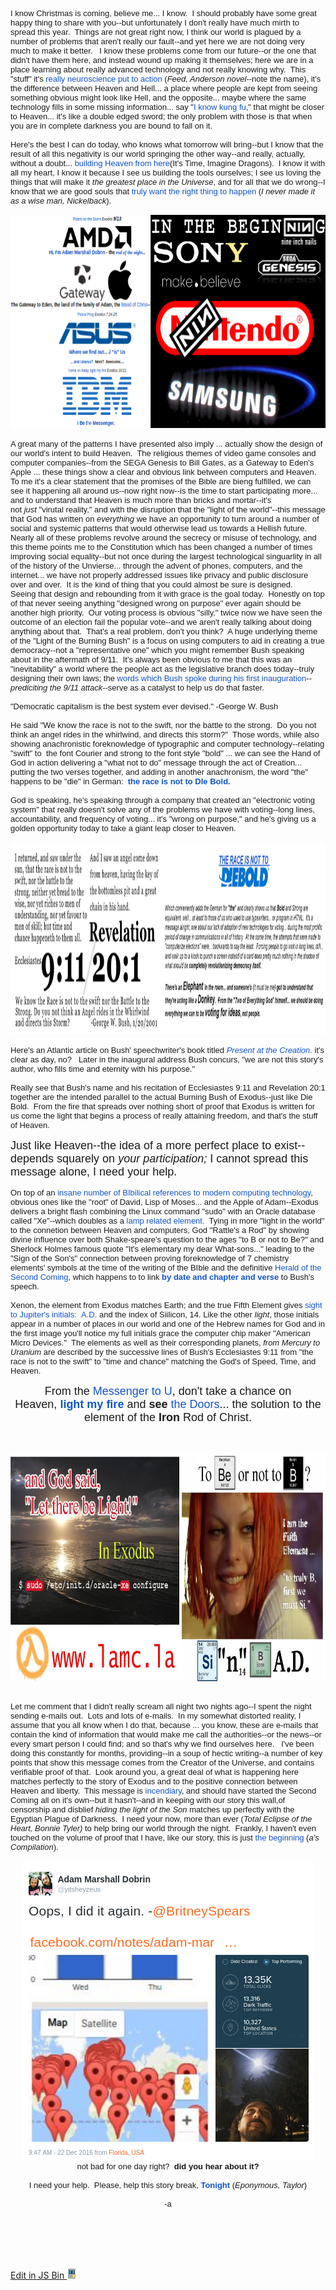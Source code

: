 
<!-- saved from url=(0034)http://output.jsbin.com/qufovezewi -->
<html><head><meta http-equiv="Content-Type" content="text/html; charset=utf-8" /><meta name="description" content="[add your bin description]" />
</head><body><div class="m_-7867769932078511783gmail-HOEnZb" style="font-family: arial, sans-serif; font-size: small;"><div class="m_-7867769932078511783gmail-h5"><div dir="ltr"><div class="gmail_quote"><div dir="ltr"><div dir="ltr"><div class="gmail_quote"><div dir="ltr"><div class="gmail_quote"><div dir="ltr"><div><br class="Apple-interchange-newline" />I know Christmas is coming, believe me... I know.&nbsp; I should probably have some great happy thing to share with you--but unfortunately I don't really have much mirth to spread this year.&nbsp; Things are not great right now, I think our world is plagued by a number of problems that aren't really our fault--and yet here we are not doing very much to make it better. &nbsp; I know these problems come from our future--or the one that didn't have them here, and instead wound up making it themselves; here we are in a place learning about really advanced technology and not really knowing why.&nbsp; This "stuff" it's&nbsp;<a data-saferedirecturl="https://www.google.com/url?hl=en&amp;q=http://bit.ly/2hNpmls&amp;source=gmail&amp;ust=1482547356961000&amp;usg=AFQjCNEZQrvD6XOtb2hnz_g_gd1gTsqfcA" href="https://www.google.com/url?sa=t&amp;rct=j&amp;q=&amp;esrc=s&amp;source=web&amp;cd=1&amp;cad=rja&amp;uact=8&amp;ved=0ahUKEwjBiIayzIjRAhUU0GMKHdTICuEQFggcMAA&amp;url=https://en.wikipedia.org/wiki/Feed_(Anderson_novel)&amp;usg=AFQjCNHxICgBKgs9r2eBYO7ha2j9eWzsbA&amp;sig2=9b5lLPdlUsxj5KVx7gdcBw&amp;C73B2D522DFD66B5&amp;28DA7BCC36AF0D5A" target="_blank" style="color: rgb(17, 85, 204); text-decoration: none;">really neuroscience put to action</a>&nbsp;(<i>Feed, Anderson novel</i>--note the name), it's the difference between Heaven and Hell... a place where people are kept from seeing something obvious might look like Hell, and the opposite... maybe where the same technology fills in some missing information... say "<a data-saferedirecturl="https://www.google.com/url?hl=en&amp;q=http://bit.ly/2hNppgR&amp;source=gmail&amp;ust=1482547356961000&amp;usg=AFQjCNGSiRhO6WQnB5LIrS_2n_tkxB0_AA" href="https://www.youtube.com/watch?v=u4aUwbFH4rY&amp;876A3522DFE4728F&amp;B0C64E63BFAB627C" target="_blank" style="color: rgb(17, 85, 204); text-decoration: none;">I know kung fu</a>," that might be closer to Heaven... it's like a double edged sword; the only problem with those is that when you are in complete darkness you are bound to fall on it.<br /></div><div><br /></div><div><div>Here's the best I can do today, who knows what tomorrow will bring--but I know that the result of all this negativity is our world springing the other way--and really, actually, without a doubt...&nbsp;<a data-saferedirecturl="https://www.google.com/url?hl=en&amp;q=http://bit.ly/2hNdTSJ&amp;source=gmail&amp;ust=1482547356962000&amp;usg=AFQjCNGnboLkKkySO_IWzcQid93IREO_2A" href="https://www.youtube.com/watch?v=25j0RIdXoL4&amp;9C5A1597C527E2CE&amp;BB59BCD67DB2D63F" target="_blank" style="color: rgb(17, 85, 204); text-decoration: none;">building Heaven from here</a>(It's Time, Imagine Dragons).&nbsp; I know it with all my heart, I know it because I see us building the tools ourselves; I see us loving the things that will make it&nbsp;<i>the greatest place in the Universe</i>, and for all that we do wrong--I know that we are good souls that&nbsp;<a data-saferedirecturl="https://www.google.com/url?hl=en&amp;q=http://bit.ly/2hNdVdj&amp;source=gmail&amp;ust=1482547356962000&amp;usg=AFQjCNGjBwHQT-ezAEeYy7dq59JO5uDRmQ" href="https://www.youtube.com/watch?v=375HMLtymbc&amp;2B736FE40AD03D50&amp;CC10C024ADE3D7BA" target="_blank" style="color: rgb(17, 85, 204); text-decoration: none;">truly want the right thing to happen</a>&nbsp;(<i>I never made it as a wise man, Nickelback</i>). &nbsp;&nbsp;</div><div><div style="text-align: center;"><br /></div></div><div style="text-align: center;"><img height="341" src="./bygod_files/MbYZOJl.png" width="699" style="border: 0px; text-align: start; margin-right: 0px;" /><br /><br /></div><div>A great many of the patterns I have presented also imply ... actually show the design of our world's intent to build Heaven.&nbsp; The religious themes of video game consoles and computer companies--from the SEGA Genesis to Bill Gates, as a Gateway to Eden's Apple ... these things show a clear and obvious link between computers and Heaven.&nbsp; To me it's a clear statement that the promises of the Bible are bieng fulfilled, we can see it happening all around us--now right now--is the time to start participating more... and to understand that Heaven is much more than bricks and mortar--it's not&nbsp;<i>just</i>&nbsp;"virutal reality," and with the disruption that the "light of the world"--this message that God has written on&nbsp;<i>everything</i>&nbsp;we have an opportunity to turn around a number of social and systemic patterns that would otherwise lead us towards a Hellish future.&nbsp; Nearly all of these problems revolve around the secrecy or misuse of technology, and this theme points me to the Constitution which has been changed a number of times improving social equality--but not once during the largest technological singuarlity in all of the history of the Unvierse... through the advent of phones, computers, and the internet... we have not properly addressed issues like privacy and public disclosure over and over.&nbsp; It is the kind of thing that you could almost be sure is designed.</div><div><div style="text-align: center;"></div></div><div>Seeing that design and rebounding from it with grace is the goal today.&nbsp; Honestly on top of that never seeing anything "designed wrong on purpose" ever again should be another high priority.&nbsp; Our voting process is obvious "silly," twice now we have seen the outcome of an election fail the popular vote--and we aren't really talking about doing anything about that.&nbsp; That's a real problem, don't you think?&nbsp; A huge underlying theme of the "Light of the Burning Bush" is a focus on using computers to aid in creating a true democracy--not a "representative one" which you might remember Bush speaking about in the aftermath of 9/11.&nbsp; It's always been obvious to me that this was an "inevitability" a world where the people act as the legislative branch does today--truly designing their own laws; the&nbsp;<a data-saferedirecturl="https://www.google.com/url?hl=en&amp;q=http://bit.ly/2h7dM0g&amp;source=gmail&amp;ust=1482547356962000&amp;usg=AFQjCNFmv2sgxnM4kMLtYvlULyFVLKNW8A" href="https://fromthemachine.org/archive.aweber.com/awlist4296878/7.AUq/h/This_is_our_You_and_I_verse_.htm" target="_blank" style="color: rgb(17, 85, 204); text-decoration: none;">words which Bush spoke during his first inauguration</a>--<i>prediciting the 9/11 attack</i>--serve as a catalyst to help us do that faster.</div><div><br /></div></div>"Democratic capitalism is the best system ever devised." -George W. Bush<div><br /><div><div>He said "We know the race is not to the swift, nor the battle to the strong.&nbsp; Do you not think an angel rides in the whirlwind, and directs this storm?" &nbsp;Those words, while also showing anachronistic foreknowledge of typographic and computer technology--relating "swift" to &nbsp;the font Courier and strong to the font style "bold" ... we can see the Hand of God in action delivering a "what not to do" message through the act of Creation... putting the two verses together, and adding in another anachronism, the word "the" happens to be "die" in German: &nbsp;<b><a data-saferedirecturl="https://www.google.com/url?hl=en&amp;q=http://amzn.to/2h7pmIY&amp;source=gmail&amp;ust=1482547356962000&amp;usg=AFQjCNF4pXXjE4agTJPTe6HCzg4Zot6wEg" href="https://www.amazon.com/Time-Chance-Race-not-Bold/dp/1519623003" target="_blank" style="color: rgb(17, 85, 204); text-decoration: none;">the race is not to DIe Bold.</a></b></div><div><b><br /></b></div><div>God is speaking, he's speaking through a company that created an "electronic voting system" that really doesn't solve any of the problems we have with voting--long lines, accountability, and frequency of voting... it's "wrong on purpose," and he's giving us a golden opportunity today to take a giant leap closer to Heaven.</div><div><br /></div><div><div style="text-align: center;"><img height="307" src="./bygod_files/rxidmxS.png" width="1217" style="border: 0px; margin-right: 0px;" /></div></div><div><br /></div><div>Here's an Atlantic article on Bush' speechwriter's book titled&nbsp;<a data-saferedirecturl="https://www.google.com/url?hl=en&amp;q=http://theatln.tc/2hNrSbj&amp;source=gmail&amp;ust=1482547356962000&amp;usg=AFQjCNGf0VPI4aLQdh7idvJHBDAJKdEDdQ" href="https://www.theatlantic.com/magazine/archive/2007/09/present-at-the-creation/306134/?A34E82FE4205935C&amp;F46CE486462FA42B" target="_blank" style="color: rgb(17, 85, 204); text-decoration: none;"><i>Present at the Creation</i>.</a>&nbsp;it's clear as day, no?&nbsp; &nbsp;Later in the inaugural address Bush concurs,&nbsp;"we are not this story's author, who fills time and eternity with his purpose."</div><div><br /></div><div>Really see that Bush's name and his recitation of Ecclesiastes 9:11 and Revelation 20:1 together are the intended parallel to the actual Burning Bush of Exodus--just like Die Bold.&nbsp; From the fire that spreads over nothing short of proof that Exodus is written for us come the light that begins a process of really attaining freedom, and that's the stuff of Heaven.</div><div><br /></div><div><font size="4">Just like Heaven--the idea of a more perfect place to exist--depends squarely on&nbsp;<i>your participation;&nbsp;</i>I cannot spread this message alone, I need your help.</font></div><div><br /></div><div><div>On top of an&nbsp;<a data-saferedirecturl="https://www.google.com/url?hl=en&amp;q=http://bit.ly/2hNuFB5&amp;source=gmail&amp;ust=1482547356962000&amp;usg=AFQjCNEfaPUa79kYDpfRCMJsGZeNAtCw-A" href="https://fromthemachine.org/sendgrid/happy4th.html" target="_blank" style="color: rgb(17, 85, 204); text-decoration: none;">insane number of BIbilical references to modern computing technology</a>, obvious ones like the "root" of David, Lisp of Moses... and the Apple of Adam--Exodus delivers a bright flash combining the Linux command "sudo" with an Oracle database called "Xe"--which doubles as a&nbsp;<a data-saferedirecturl="https://www.google.com/url?hl=en&amp;q=http://bit.ly/2h7t1pZ&amp;source=gmail&amp;ust=1482547356962000&amp;usg=AFQjCNEogTTCrWgPk9Aqi5CekaG-K5kr5w" href="https://fromthemachine.org/TORCH.html" target="_blank" style="color: rgb(17, 85, 204); text-decoration: none;">lamp related element.</a>&nbsp; Tying in more "light in the world" to the connetion between Heaven and computers, God "Rattle's a Rod" by showing divine influence over both Shake-speare's question to the ages "to B or not to Be?" and Sherlock Holmes famous quote "It's elementary my dear What-sons..." leading to the "Sign of the Son's" connection between proving foreknowledge of 7 chemistry elements' symbols at the time of the writing of the BIble and the definitive&nbsp;<a data-saferedirecturl="https://www.google.com/url?hl=en&amp;q=http://bit.ly/2hNrSrP&amp;source=gmail&amp;ust=1482547356962000&amp;usg=AFQjCNEtSbsUOi2U5qO2ydu5mn2lGy2mQw" href="http://sign.reallyhim.com/?B4DB4E83A5E07BE3&amp;61E3CE20A5B71296" target="_blank" style="color: rgb(17, 85, 204); text-decoration: none;">Herald of the Second Coming</a>, which happens to to link&nbsp;<b><a data-saferedirecturl="https://www.google.com/url?hl=en&amp;q=http://bit.ly/2hNpIrU&amp;source=gmail&amp;ust=1482547356962000&amp;usg=AFQjCNEIIWsq2yiHJ1-raINcQwpwbtVBiQ" href="https://fromthemachine.org/PIMB.html" target="_blank" style="color: rgb(17, 85, 204); text-decoration: none;">by date and chapter and verse</a></b>&nbsp;to Bush's speech.&nbsp;<br /></div><div><br /></div><div>Xenon, the element from Exodus matches Earth; and the true Fifth Element gives&nbsp;<a data-saferedirecturl="https://www.google.com/url?hl=en&amp;q=http://bit.ly/2h7ofZw&amp;source=gmail&amp;ust=1482547356962000&amp;usg=AFQjCNG1HlZKZ90LV1ic7A0xApODiJqu8w" href="./NITY.html" target="_blank" style="color: rgb(17, 85, 204); text-decoration: none;">sight to Jupiter's initials: &nbsp;A.D.</a>&nbsp;and the index of Siilicon, 14. Like the other&nbsp;<i>light</i>, those initials appear in a number of places in our world and one of the Hebrew names for God and in the first image you'll notice my full initials grace the computer chip maker "American Micro Devices." &nbsp;The elements as well as their corresponding planets,&nbsp;<i>from Mercury to Uranium</i>&nbsp;are described by the successive lines of Bush's Ecclesiastes 9:11 from "the race is not to the swift" to "time and chance" matching the God's of Speed, Time, and Heaven. &nbsp;&nbsp;</div><div><br /></div><div style="text-align: center;"><font size="4">From the&nbsp;<a data-saferedirecturl="https://www.google.com/url?hl=en&amp;q=http://bit.ly/2hNuF43&amp;source=gmail&amp;ust=1482547356962000&amp;usg=AFQjCNHgyau2jEw_w9WEiH3uOwDyJuZYVQ" href="https://fromthemachine.org/TORCH.html" target="_blank" style="color: rgb(17, 85, 204); text-decoration: none;">Messenger to U</a>, don't take a chance on Heaven,&nbsp;<b><a data-saferedirecturl="https://www.google.com/url?hl=en&amp;q=http://bit.ly/2hNih4g&amp;source=gmail&amp;ust=1482547356962000&amp;usg=AFQjCNH3zhstJBCMqlZJFJ1WUUNXGVNkdA" href="https://www.youtube.com/watch?v=L-JQ1q-13Ek&amp;list=PLgYKDBgxsoMP7J-mJf6q0ViQgONbeCxOR&amp;index=1&amp;B8E1FC51D2A7274D&amp;515D5590208DD822" target="_blank" style="color: rgb(17, 85, 204); text-decoration: none;">light my fire</a>&nbsp;</b>and&nbsp;<b>see</b>&nbsp;<a data-saferedirecturl="https://www.google.com/url?hl=en&amp;q=http://bit.ly/2hNfg3R&amp;source=gmail&amp;ust=1482547356962000&amp;usg=AFQjCNHi22v2KSoMcCvEk1V8mVZilz25VQ" href="http://medium.com/in-pursuit-of-happiness/sharing-the-iron-rod-of-jesus-the-anti-christ-25d476cabd3f?269F5A021B9392A7&amp;09B91ADEA22F3D81" target="_blank" style="color: rgb(17, 85, 204); text-decoration: none;">the Doors</a>... the solution to the element of the&nbsp;<b>Iron</b>&nbsp;Rod of Christ.</font></div><div style="text-align: center;"><br /></div><div style="text-align: center;"><br /></div><div style="text-align: center;">&nbsp;<img height="366" src="./bygod_files/1MnB6YL.png" width="821" style="border: 0px; margin-right: 0px;" /></div></div><div><br /></div><div><br /></div><div>Let me comment that I didn't really scream all night two nights ago--I spent the night sending e-mails out.&nbsp; Lots and lots of e-mails.&nbsp; In my somewhat distorted reality, I assume that you all know when I do that, because ... you know, these are e-mails that contain the kind of information that would make me call the authorities--or the news--or every smart person I could find; and so that's why we find ourselves here. &nbsp; I've been doing this constantly for months, providing--in a soup of hectic writing--a number of key points that show this message comes from the Creator of the Universe, and contains verifiable proof of that.&nbsp; Look around you, a great deal of what is happening here matches perfectly to the story of Exodus and to the positive connection between Heaven and liberty.&nbsp; This message is&nbsp;<a data-saferedirecturl="https://www.google.com/url?hl=en&amp;q=http://bit.ly/2h7sZOT&amp;source=gmail&amp;ust=1482547356962000&amp;usg=AFQjCNFAhD269l2BPhizEw-loA2nFe-5Jg" href="https://www.youtube.com/watch?v=tXc4jgUJEko&amp;4FA877A24E7D3D71&amp;18A299E55C9C4B6B" target="_blank" style="color: rgb(17, 85, 204); text-decoration: none;">incendiary</a>, and should have started the Second Coming all on it's own--but it hasn't--and in keeping with our story this wall,of censorship and disblief&nbsp;<i>hiding the light of the Son</i>&nbsp;matches up perfectly with the Egyptian Plague of Darkness.&nbsp; I need your now, more than ever (<i>Total Eclipse of the Heart, Bonnie Tyler)&nbsp;</i>to help bring our world through the night.&nbsp; Frankly, I haven't even touched on the volume of proof that I have, like our story, this is just&nbsp;<a data-saferedirecturl="https://www.google.com/url?hl=en&amp;q=http://bit.ly/2hNnpFi&amp;source=gmail&amp;ust=1482547356962000&amp;usg=AFQjCNE5H-TL4LnjU3sOoMUcu-b9VW4M1Q" href="https://sendvid.com/v7w7lt2j?D29CEF0B68296A44&amp;E36BB95059E4D8E0" target="_blank" style="color: rgb(17, 85, 204); text-decoration: none;">the beginning</a>&nbsp;(<i>a's Compilation</i>).</div><div><br /></div><div><div style="text-align: center;"><img height="478" src="./bygod_files/7h9JAxo.png" width="469" style="border: 0px;" /></div><div style="text-align: center;">not bad for one day right? &nbsp;<b>did you hear about it?</b></div><div style="text-align: center;"><b><br /></b></div><div style="text-align: center;">I need your help.&nbsp; Please, help this story break,&nbsp;<b><a data-saferedirecturl="https://www.google.com/url?hl=en&amp;q=https://www.youtube.com/watch?v%3DE3sJJgscSac&amp;source=gmail&amp;ust=1482547356962000&amp;usg=AFQjCNHElMgFw3ARLp59vGHfc98m6DwRkA" href="https://www.youtube.com/watch?v=E3sJJgscSac" target="_blank" style="color: rgb(17, 85, 204); text-decoration: none;">Tonight</a></b>&nbsp;(<i>Eponymous, Taylor</i>)</div><div><div style="text-align: center;"><br /></div></div><div style="text-align: center;">-a<br /><br /></div><div><br /></div></div></div></div></div><div hspace="streak-pt-mark" style="max-height: 1px;"><img src="./bygod_files/pWf1Sqo.png" style="border: 0px; width: 0px; max-height: 0px; overflow: hidden;" /><font color="#ffffff" size="1">ᐧ</font></div></div><br /></div><div hspace="streak-pt-mark" style="max-height: 1px;"><img src="./bygod_files/k3RVEqc.png" style="border: 0px; width: 0px; max-height: 0px; overflow: hidden;" /><font color="#ffffff" size="1">ᐧ</font></div></div><br /></div><div hspace="streak-pt-mark" style="max-height: 1px;"><img src="./bygod_files/Cb0hIrx.png" style="border: 0px; width: 0px; max-height: 0px; overflow: hidden;" /><font color="#ffffff" size="1">ᐧ</font></div></div></div><br /></div></div></div><div hspace="streak-pt-mark" style="font-family: arial, sans-serif; font-size: small; max-height: 1px;"><img src="./bygod_files/HV4SAF1.png" style="border: 0px; width: 0px; max-height: 0px; overflow: hidden;" /><font color="#ffffff" size="1">ᐧ</font></div><div><font color="#ffffff" size="1"><br /></font></div>
<script type="text/javascript" async="" src="./bygod_files/linkid.js"></script><script async="" src="./bygod_files/analytics.js"></script><script src="./bygod_files/edit.js"></script>
<script>jsbinShowEdit &amp;&amp; jsbinShowEdit({"static":"http://static.jsbin.com","root":"http://jsbin.com"});</script>
<script src="./bygod_files/eventsource.js"></script>
<script src="./bygod_files/spike.js"></script>
<script>
(function(i,s,o,g,r,a,m){i['GoogleAnalyticsObject']=r;i[r]=i[r]||function(){
  (i[r].q=i[r].q||[]).push(arguments)},i[r].l=1*new Date();a=s.createElement(o),
  m=s.getElementsByTagName(o)[0];a.async=1;a.src=g;m.parentNode.insertBefore(a,m)
  })(window,document,'script','https://www.google-analytics.com/analytics.js','ga');

ga('create', 'UA-1656750-34', 'auto');
ga('require', 'linkid', 'linkid.js');
ga('require', 'displayfeatures');
ga('send', 'pageview');

</script>
</body><a id="edit-with-js-bin" href="http://jsbin.com/qufovezewi/edit" style="top: 0px;">Edit in JS Bin <img src="./bygod_files/favicon.png" width="16" height="16" /></a><link rel="stylesheet" href="./bygod_files/edit.css" /></html>
